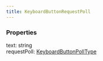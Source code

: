 ```yaml
---
title: KeyboardButtonRequestPoll
---
```


### Properties

<div class="flex flex-col gap-3"><div><div class="flex gap-2"><div class="font-mono"><span class="font-bold">text</span><span class="opacity-50">:</span> <span>string</span></div></div></div><div><div class="flex gap-2"><div class="font-mono"><span class="font-bold">requestPoll</span><span class="opacity-50">:</span> <a href="/types/keyboardbuttonpolltype"  >KeyboardButtonPollType</a></div></div></div></div>

